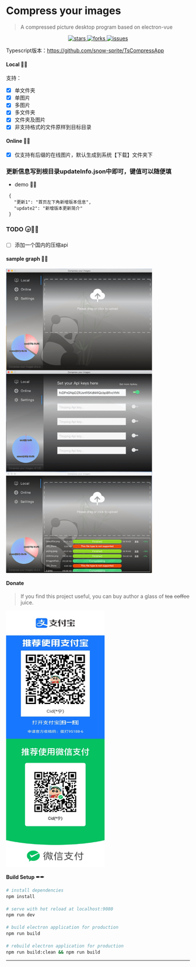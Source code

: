 # Compress your images

> A compressed picture desktop program based on electron-vue

<p align="center">
  <a href="https://github.com/snow-sprite/CompressApp/stargazers" target="_blank">
    <img alt="stars" src="https://img.shields.io/github/stars/snow-sprite/CompressApp?color=success&logo=github&style=flat-square" />
  </a>

  <a href="https://github.com/snow-sprite/CompressApp/network/members" target="_blank">
    <img alt="forks" src="https://img.shields.io/github/forks/snow-sprite/CompressApp?color=yellow&logo=github&style=flat-square" />
  </a>

  <a href="https://github.com/snow-sprite/CompressApp/issues" target="_blank">
    <img alt="issues" src="https://img.shields.io/github/issues/snow-sprite/CompressApp?color=important&logo=Issuu&logoColor=white&style=flat-square" />
  </a>
</p>

Typescript版本：<https://github.com/snow-sprite/TsCompressApp>

#### Local 🚀🚀

支持：
- [x] 单文件夹
- [x] 单图片
- [x] 多图片
- [x] 多文件夹 
- [x] 文件夹及图片
- [x] 非支持格式的文件原样到目标目录

#### Online 🚅🚅

- [x] 仅支持有后缀的在线图片，默认生成到系统【下载】文件夹下

### 更新信息写到根目录updateInfo.json中即可，键值可以随便填
 - demo 🍐🍐
 ```
  {
    "更新1": "首页左下角新增版本信息",
    "update2": "新增版本更新简介"
  }
 ```

### TODO 🕞🚦🚧
- [ ] 添加一个国内的压缩api

#### sample graph 📌📌

<!-- ![Local](https://github.com/snow-sprite/CompressApp/blob/master/demo/Local.min.png?raw=true)

![Online](https://github.com/snow-sprite/CompressApp/blob/master/demo/Online.min.png?raw=true)

![Settings](https://github.com/snow-sprite/CompressApp/blob/master/demo/Settings.min.png?raw=true)

![Compressed](https://github.com/snow-sprite/CompressApp/blob/master/demo/Compressed.min.png?raw=true) -->
<span><img align="center" alt="WeChat" title="WeChat" src="https://github.com/snow-sprite/CompressApp/blob/master/demo/Local.min.png?raw=true" width="400px" /></span>
<span><img align="center" alt="Alipay" title="Alipay" src="https://github.com/snow-sprite/CompressApp/blob/master/demo/Online.min.png?raw=true" width="00px" /></span>
<span><img align="center" alt="Alipay" title="Alipay" src="https://github.com/snow-sprite/CompressApp/blob/master/demo/Settings.min.png?raw=true" width="400px" /></span>
<span><img align="center" alt="Alipay" title="Alipay" src="https://github.com/snow-sprite/CompressApp/blob/master/demo/Compressed.min.png?raw=true" width="400px" /></span>
#### Donate
> If you find this project useful, you can buy author a glass of ~~tea~~ ~~coffee~~ juice.

<span><img align="center" alt="WeChat" title="WeChat" src="https://raw.githubusercontent.com/snow-sprite/picGoPublic/master/github-imgs/alipay.jpeg" width="270px" height="350px" /></span>
<span><img align="center" alt="Alipay" title="Alipay" src="https://raw.githubusercontent.com/snow-sprite/picGoPublic/master/github-imgs/wechat.png" width="270px" height="350px" /></span>


#### Build Setup ✒✒

``` bash
# install dependencies
npm install

# serve with hot reload at localhost:9080
npm run dev

# build electron application for production
npm run build

# rebuild electron application for production
npm run build:clean && npm run build

```
---
